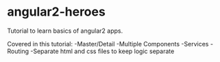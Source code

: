 # angular2-heroes
Tutorial to learn basics of angular2 apps.

Covered in this tutorial:
-Master/Detail
-Multiple Components
-Services
-Routing
-Separate html and css files to keep logic separate
